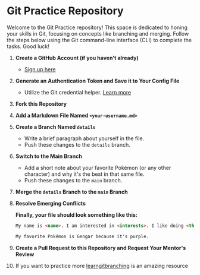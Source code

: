 # Git Practice Repository

Welcome to the Git Practice repository! This space is dedicated to honing your skills in Git, focusing on concepts like branching and merging. Follow the steps below using the Git command-line interface (CLI) to complete the tasks. Good luck!

1. **Create a GitHub Account (if you haven't already)**
   - [Sign up here](https://github.com/signup)

2. **Generate an Authentication Token and Save it to Your Config File**
   - Utilize the Git credential helper. [Learn more](https://git-scm.com/docs/gitcredentials/2.39.0)

3. **Fork this Repository**

4. **Add a Markdown File Named `<your-username.md>`**

5. **Create a Branch Named `details`**
   - Write a brief paragraph about yourself in the file.
   - Push these changes to the `details` branch.

6. **Switch to the Main Branch**
   - Add a short note about your favorite Pokémon (or any other character) and why it's the best in that same file.
   - Push these changes to the `main` branch.

7. **Merge the `details` Branch to the `main` Branch**

8. **Resolve Emerging Conflicts**

   **Finally, your file should look something like this:**
   ```markdown
   My name is <name>. I am interested in <interests>. I like doing <things>.

   My favorite Pokémon is Gengar because it's purple.

9. **Create a Pull Request to this Repository and Request Your Mentor's Review**

10. If you want to practice more [learngitbranching](https://learngitbranching.js.org/) is an amazing resource
